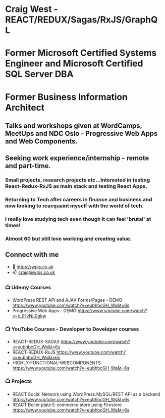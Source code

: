 <!--![TECH](https://images.unsplash.com/photo-1519389950473-47ba0277781c?ixlib=rb-1.2.1&ixid=eyJhcHBfaWQiOjEyMDd9&auto=format&fit=crop&w=1350&q=80)-->
# Craig West - REACT/REDUX/Sagas/RxJS/GraphQL
# Former Microsoft Certified Systems Engineer and Microsoft Certified SQL Server DBA
# Former Business Information Architect
## Talks and workshops given at WordCamps, MeetUps and NDC Oslo - Progressive Web Apps and Web Components.

## Seeking work experience/internship - remote and part-time.
### Small projects, research projects etc...Interested in testing React-Redux-RxJS as main stack and testing React Apps.
### Returning to Tech after careers in finance and business and now looking to reacquaint myself with the world of tech.
### I really love studying tech even though it can feel 'brutal' at times!
### Almost 60 but still love working and creating value. 


## Connect with me
- 👯 https://wpjs.co.uk
- 📫 craig@wpjs.co.uk


### 📺 Udemy Courses

- WordPress REST API and AJAX Forms/Pages - DEMO https://www.youtube.com/watch?v=eubhbcGH_Ws&t=6s
- Progressive Web Apps - DEMO https://www.youtube.com/watch?v=k_lHvNL0gkw


### 📺 YouTube Courses - Developer to Developer courses

- REACT-REDUX-SAGAS https://www.youtube.com/watch?v=eubhbcGH_Ws&t=6s
- REACT-REDUX-RxJS https://www.youtube.com/watch?v=eubhbcGH_Ws&t=6s
- HIGHLY-FUNCTIONAL-WEBCOMPONENTS https://www.youtube.com/watch?v=eubhbcGH_Ws&t=6s


### 📺 Projects

- REACT Social Network using WordPress.MySQL/REST API as a backend https://www.youtube.com/watch?v=eubhbcGH_Ws&t=6s
- REACT Boiler plate E-commerce store using Firestore https://www.youtube.com/watch?v=eubhbcGH_Ws&t=6s
